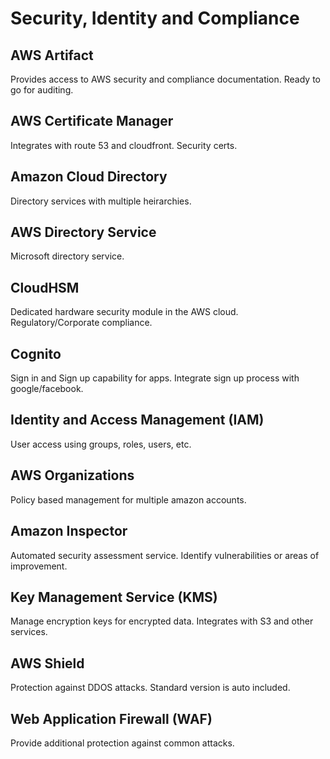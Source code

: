 # Security, Identity and Compliance

## AWS Artifact
Provides access to AWS security and compliance documentation. Ready to go for auditing.

## AWS Certificate Manager
Integrates with route 53 and cloudfront. Security certs.

## Amazon Cloud Directory
Directory services with multiple heirarchies.

## AWS Directory Service
Microsoft directory service.

## CloudHSM
Dedicated hardware security module in the AWS cloud. Regulatory/Corporate compliance.

## Cognito
Sign in and Sign up capability for apps. Integrate sign up process with google/facebook.

## Identity and Access Management (IAM)
User access using groups, roles, users, etc.

## AWS Organizations
Policy based management for multiple amazon accounts.

## Amazon Inspector
Automated security assessment service. Identify vulnerabilities or areas of improvement.

## Key Management Service (KMS)
Manage encryption keys for encrypted data. Integrates with S3 and other services.

## AWS Shield
Protection against DDOS attacks. Standard version is auto included.

## Web Application Firewall (WAF)
Provide additional protection against common attacks.



